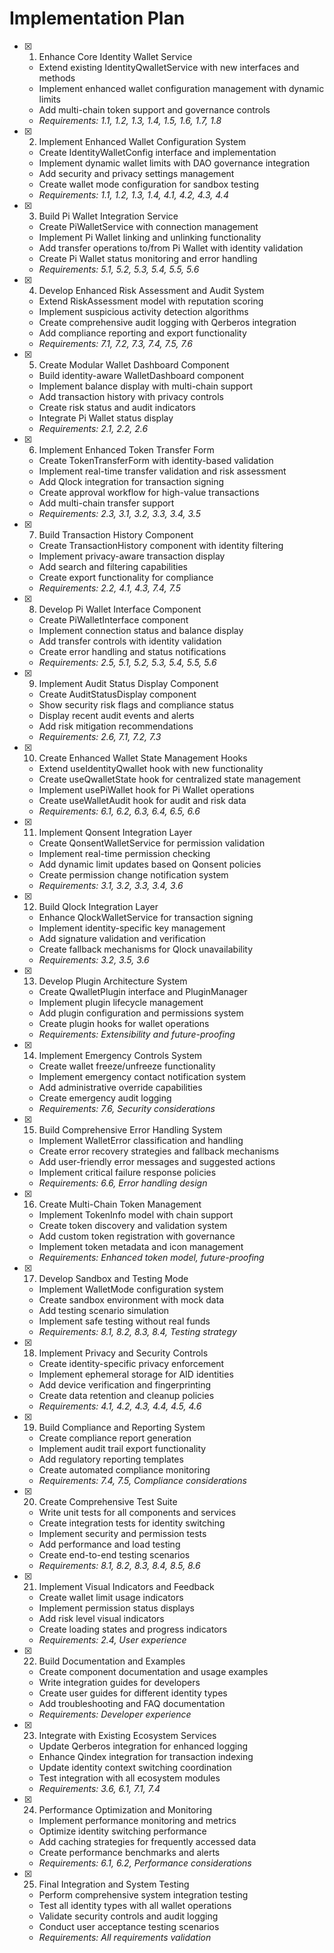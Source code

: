 # Implementation Plan

- [x] 1. Enhance Core Identity Wallet Service

  - Extend existing IdentityQwalletService with new interfaces and methods
  - Implement enhanced wallet configuration management with dynamic limits
  - Add multi-chain token support and governance controls
  - _Requirements: 1.1, 1.2, 1.3, 1.4, 1.5, 1.6, 1.7, 1.8_

- [x] 2. Implement Enhanced Wallet Configuration System

  - Create IdentityWalletConfig interface and implementation
  - Implement dynamic wallet limits with DAO governance integration
  - Add security and privacy settings management
  - Create wallet mode configuration for sandbox testing
  - _Requirements: 1.1, 1.2, 1.3, 1.4, 4.1, 4.2, 4.3, 4.4_

- [x] 3. Build Pi Wallet Integration Service

  - Create PiWalletService with connection management
  - Implement Pi Wallet linking and unlinking functionality
  - Add transfer operations to/from Pi Wallet with identity validation
  - Create Pi Wallet status monitoring and error handling
  - _Requirements: 5.1, 5.2, 5.3, 5.4, 5.5, 5.6_

- [x] 4. Develop Enhanced Risk Assessment and Audit System

  - Extend RiskAssessment model with reputation scoring
  - Implement suspicious activity detection algorithms
  - Create comprehensive audit logging with Qerberos integration
  - Add compliance reporting and export functionality
  - _Requirements: 7.1, 7.2, 7.3, 7.4, 7.5, 7.6_

- [x] 5. Create Modular Wallet Dashboard Component

  - Build identity-aware WalletDashboard component
  - Implement balance display with multi-chain support
  - Add transaction history with privacy controls
  - Create risk status and audit indicators
  - Integrate Pi Wallet status display
  - _Requirements: 2.1, 2.2, 2.6_

- [x] 6. Implement Enhanced Token Transfer Form

  - Create TokenTransferForm with identity-based validation
  - Implement real-time transfer validation and risk assessment
  - Add Qlock integration for transaction signing
  - Create approval workflow for high-value transactions
  - Add multi-chain transfer support
  - _Requirements: 2.3, 3.1, 3.2, 3.3, 3.4, 3.5_

- [x] 7. Build Transaction History Component

  - Create TransactionHistory component with identity filtering
  - Implement privacy-aware transaction display
  - Add search and filtering capabilities
  - Create export functionality for compliance
  - _Requirements: 2.2, 4.1, 4.3, 7.4, 7.5_

- [x] 8. Develop Pi Wallet Interface Component

  - Create PiWalletInterface component
  - Implement connection status and balance display
  - Add transfer controls with identity validation
  - Create error handling and status notifications
  - _Requirements: 2.5, 5.1, 5.2, 5.3, 5.4, 5.5, 5.6_

- [x] 9. Implement Audit Status Display Component

  - Create AuditStatusDisplay component
  - Show security risk flags and compliance status
  - Display recent audit events and alerts
  - Add risk mitigation recommendations
  - _Requirements: 2.6, 7.1, 7.2, 7.3_

- [x] 10. Create Enhanced Wallet State Management Hooks

  - Extend useIdentityQwallet hook with new functionality
  - Create useQwalletState hook for centralized state management
  - Implement usePiWallet hook for Pi Wallet operations
  - Create useWalletAudit hook for audit and risk data
  - _Requirements: 6.1, 6.2, 6.3, 6.4, 6.5, 6.6_

- [x] 11. Implement Qonsent Integration Layer

  - Create QonsentWalletService for permission validation
  - Implement real-time permission checking
  - Add dynamic limit updates based on Qonsent policies
  - Create permission change notification system
  - _Requirements: 3.1, 3.2, 3.3, 3.4, 3.6_

- [x] 12. Build Qlock Integration Layer

  - Enhance QlockWalletService for transaction signing
  - Implement identity-specific key management
  - Add signature validation and verification
  - Create fallback mechanisms for Qlock unavailability
  - _Requirements: 3.2, 3.5, 3.6_

- [x] 13. Develop Plugin Architecture System

  - Create QwalletPlugin interface and PluginManager
  - Implement plugin lifecycle management
  - Add plugin configuration and permissions system
  - Create plugin hooks for wallet operations
  - _Requirements: Extensibility and future-proofing_

- [x] 14. Implement Emergency Controls System

  - Create wallet freeze/unfreeze functionality
  - Implement emergency contact notification system
  - Add administrative override capabilities
  - Create emergency audit logging
  - _Requirements: 7.6, Security considerations_

- [x] 15. Build Comprehensive Error Handling System

  - Implement WalletError classification and handling
  - Create error recovery strategies and fallback mechanisms
  - Add user-friendly error messages and suggested actions
  - Implement critical failure response policies
  - _Requirements: 6.6, Error handling design_

- [x] 16. Create Multi-Chain Token Management

  - Implement TokenInfo model with chain support
  - Create token discovery and validation system
  - Add custom token registration with governance
  - Implement token metadata and icon management
  - _Requirements: Enhanced token model, future-proofing_

- [x] 17. Develop Sandbox and Testing Mode

  - Implement WalletMode configuration system
  - Create sandbox environment with mock data
  - Add testing scenario simulation
  - Implement safe testing without real funds
  - _Requirements: 8.1, 8.2, 8.3, 8.4, Testing strategy_

- [x] 18. Implement Privacy and Security Controls

  - Create identity-specific privacy enforcement
  - Implement ephemeral storage for AID identities
  - Add device verification and fingerprinting
  - Create data retention and cleanup policies
  - _Requirements: 4.1, 4.2, 4.3, 4.4, 4.5, 4.6_

- [x] 19. Build Compliance and Reporting System

  - Create compliance report generation
  - Implement audit trail export functionality
  - Add regulatory reporting templates
  - Create automated compliance monitoring
  - _Requirements: 7.4, 7.5, Compliance considerations_

- [x] 20. Create Comprehensive Test Suite

  - Write unit tests for all components and services
  - Create integration tests for identity switching
  - Implement security and permission tests
  - Add performance and load testing
  - Create end-to-end testing scenarios
  - _Requirements: 8.1, 8.2, 8.3, 8.4, 8.5, 8.6_

- [x] 21. Implement Visual Indicators and Feedback

  - Create wallet limit usage indicators
  - Implement permission status displays
  - Add risk level visual indicators
  - Create loading states and progress indicators
  - _Requirements: 2.4, User experience_

- [x] 22. Build Documentation and Examples

  - Create component documentation and usage examples
  - Write integration guides for developers
  - Create user guides for different identity types
  - Add troubleshooting and FAQ documentation
  - _Requirements: Developer experience_

- [x] 23. Integrate with Existing Ecosystem Services

  - Update Qerberos integration for enhanced logging
  - Enhance Qindex integration for transaction indexing
  - Update identity context switching coordination
  - Test integration with all ecosystem modules
  - _Requirements: 3.6, 6.1, 7.1, 7.4_

- [x] 24. Performance Optimization and Monitoring

  - Implement performance monitoring and metrics
  - Optimize identity switching performance
  - Add caching strategies for frequently accessed data
  - Create performance benchmarks and alerts
  - _Requirements: 6.1, 6.2, Performance considerations_

- [x] 25. Final Integration and System Testing
  - Perform comprehensive system integration testing
  - Test all identity types with all wallet operations
  - Validate security controls and audit logging
  - Conduct user acceptance testing scenarios
  - _Requirements: All requirements validation_
